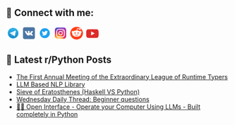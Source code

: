 ## 🔎 Connect with me:
[<img src="https://github.com/bullbesh/bullbesh/blob/main/images/Telegram.png" width="32" height="32" />](https://t.me/bullbesh)
[<img src="https://github.com/bullbesh/bullbesh/blob/main/images/VK.png" width="32" height="32" />](https://vk.com/bullbesh)
[<img src="https://github.com/bullbesh/bullbesh/blob/main/images/Twitter.png" width="32" height="32" />](https://twitter.com/bullbesh1)
[<img src="https://github.com/bullbesh/bullbesh/blob/main/images/Instagram.png" width="32" height="32" />](https://www.instagram.com/bullbesh)
[<img src="https://github.com/bullbesh/bullbesh/blob/main/images/Reddit.png" width="32" height="32" />](https://www.reddit.com/user/bullbesh)
[<img src="https://github.com/bullbesh/bullbesh/blob/main/images/YouTube.png" width="32" height="32" />](https://www.youtube.com/channel/UCtfjRs6uzgq5mfm8S06WTcg)

## 📕 Latest r/Python Posts
<!-- BLOG-POST-LIST:START -->
- [The First Annual Meeting of the Extraordinary League of Runtime Typers](https://www.reddit.com/r/Python/comments/1b7pzve/the_first_annual_meeting_of_the_extraordinary/)
- [LLM Based NLP Library](https://www.reddit.com/r/Python/comments/1b7oxd6/llm_based_nlp_library/)
- [Sieve of Eratosthenes &lpar;Haskell VS Python&rpar;](https://www.reddit.com/r/Python/comments/1b7nev1/sieve_of_eratosthenes_haskell_vs_python/)
- [Wednesday Daily Thread: Beginner questions](https://www.reddit.com/r/Python/comments/1b7kxb8/wednesday_daily_thread_beginner_questions/)
- [🧑‍💻 Open Interface - Operate your Computer Using LLMs - Built completely in Python](https://www.reddit.com/r/Python/comments/1b7cl4l/open_interface_operate_your_computer_using_llms/)
<!-- BLOG-POST-LIST:END -->
